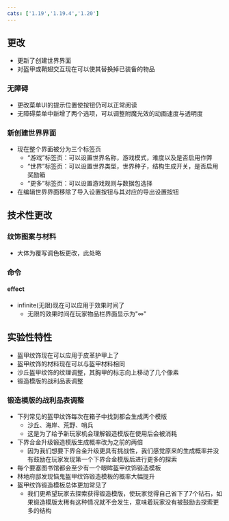 ```yaml
---
cats: ['1.19','1.19.4','1.20']
---
```

## 更改
* 更新了创建世界界面
* 对盔甲或鞘翅交互现在可以使其替换掉已装备的物品
### 无障碍
* 更改菜单UI的提示位置使按钮仍可以正常阅读
* 无障碍菜单中新增了两个选项，可以调整附魔光效的动画速度与透明度
### 新创建世界界面
* 现在整个界面被分为三个标签页
	* “游戏”标签页：可以设置世界名称，游戏模式，难度以及是否启用作弊
	* “世界”标签页：可以设置世界类型，世界种子，结构生成开关，是否启用奖励箱
	* “更多”标签页：可以设置游戏规则与数据包选择
* 在编辑世界界面移除了导入设置按钮与其对应的导出设置按钮
## 技术性更改
### 纹饰图案与材料
* 大体为覆写调色板更改，此处略
### 命令
#### effect
* infinite(无限)现在可以应用于效果时间了
	* 无限的效果时间在玩家物品栏界面显示为"∞"
## 实验性特性
* 盔甲纹饰现在可以应用于皮革护甲上了
* 盔甲纹饰的材料现在可以与盔甲材料相同
* 沙丘盔甲纹饰的纹理调整，其胸甲的标志向上移动了几个像素
* 锻造模版的战利品表调整
### 锻造模版的战利品表调整
* 下列常见的盔甲纹饰每次在箱子中找到都会生成两个模版
	* 沙丘、海岸、荒野、哨兵
	* 这是为了给予新玩家机会理解锻造模版在使用后会被消耗
* 下界合金升级锻造模版生成概率改为之前的两倍
	* 因为我们想要下界合金升级更具有挑战性，我们感觉原来的生成概率并没有鼓励在玩家发现第一个下界合金模版后进行更多的探索
* 每个要塞图书馆都会至少有一个眼眸盔甲纹饰锻造模板
* 林地府邸发现恼鬼盔甲纹饰锻造模板的概率大幅提升
* 盔甲纹饰锻造模板总体更加常见了
	* 我们更希望玩家去探索获得锻造模版，使玩家觉得自己省下了7个钻石，如果锻造模版太稀有这种情况就不会发生，意味着玩家没有被鼓励去探索更多的结构
